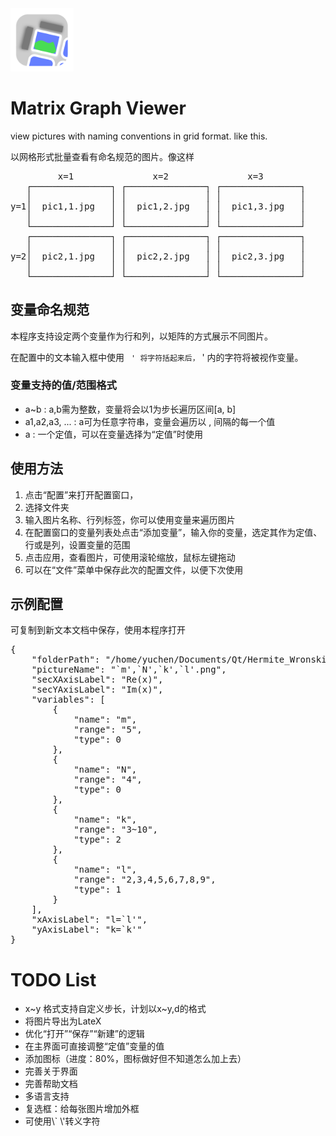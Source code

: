 <img src="./icon.svg" alt="icon" width="20%" />

<h1>Matrix Graph Viewer</h1>

view pictures with naming conventions in grid format. like this.

以网格形式批量查看有命名规范的图片。像这样

<pre>
         x=1               x=2               x=3
   ┌───────────────┐ ┌───────────────┐ ┌───────────────┐
   │               │ │               │ │               │
y=1│  pic1,1.jpg   │ │  pic1,2.jpg   │ │  pic1,3.jpg   │
   │               │ │               │ │               │
   └───────────────┘ └───────────────┘ └───────────────┘
   ┌───────────────┐ ┌───────────────┐ ┌───────────────┐
   │               │ │               │ │               │
y=2│  pic2,1.jpg   │ │  pic2,2.jpg   │ │  pic2,3.jpg   │
   │               │ │               │ │               │
   └───────────────┘ └───────────────┘ └───────────────┘
</pre>

<h2>变量命名规范</h2>

本程序支持设定两个变量作为行和列，以矩阵的方式展示不同图片。

在配置中的文本输入框中使用 ` ' 将字符括起来后，` ' 内的字符将被视作变量。

<h3>变量支持的值/范围格式</h3>

<ul>
<li>a~b : a,b需为整数，变量将会以1为步长遍历区间[a, b]</li>
<li>a1,a2,a3, ... : a可为任意字符串，变量会遍历以 , 间隔的每一个值</li>
<li>a : 一个定值，可以在变量选择为“定值”时使用</li>
</ul>

<h2>使用方法</h2>

<ol>
<li>点击“配置”来打开配置窗口，</li>
<li>选择文件夹</li>
<li>输入图片名称、行列标签，你可以使用变量来遍历图片</li>
<li>在配置窗口的变量列表处点击“添加变量”，输入你的变量，选定其作为定值、行或是列，设置变量的范围</li>
<li>点击应用，查看图片，可使用滚轮缩放，鼠标左键拖动</li>
<li>可以在“文件”菜单中保存此次的配置文件，以便下次使用</li>
</ol>


<h2>示例配置</h2>

可复制到新文本文档中保存，使用本程序打开

<pre>
{
    "folderPath": "/home/yuchen/Documents/Qt/Hermite_Wronskian_plot_2",
    "pictureName": "`m',`N',`k',`l'.png",
    "secXAxisLabel": "Re(x)",
    "secYAxisLabel": "Im(x)",
    "variables": [
        {
            "name": "m",
            "range": "5",
            "type": 0
        },
        {
            "name": "N",
            "range": "4",
            "type": 0
        },
        {
            "name": "k",
            "range": "3~10",
            "type": 2
        },
        {
            "name": "l",
            "range": "2,3,4,5,6,7,8,9",
            "type": 1
        }
    ],
    "xAxisLabel": "l=`l'",
    "yAxisLabel": "k=`k'"
}
</pre>


<h1>TODO List</h1>

<ul>
<li>x~y 格式支持自定义步长，计划以x~y,d的格式</li>
<li>将图片导出为LateX</li>
<li>优化“打开”“保存”“新建”的逻辑</li>
<li>在主界面可直接调整“定值”变量的值</li>
<li>添加图标（进度：80%，图标做好但不知道怎么加上去）</li>
<li>完善关于界面</li>
<li>完善帮助文档</li>
<li>多语言支持</li>
<li>复选框：给每张图片增加外框</li>
<li>可使用\` \'转义字符</li>
</ul>

